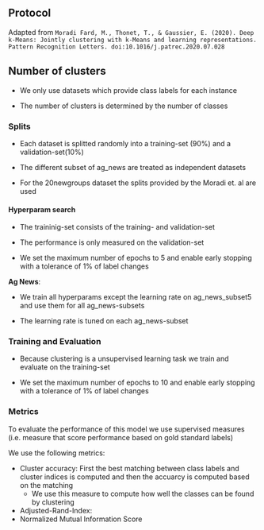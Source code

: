 ## Protocol

Adapted from ```Moradi Fard, M., Thonet, T., & Gaussier, E. (2020). Deep k-Means: Jointly clustering with k-Means and learning representations. Pattern Recognition Letters. doi:10.1016/j.patrec.2020.07.028```

## Number of clusters

* We only use datasets which provide class labels for each instance

* The number of clusters is determined by the number of classes

### Splits

* Each dataset is splitted randomly into a training-set (90%) and a validation-set(10%)

* The different subset of ag_news are treated as independent datasets

* For the 20newgroups dataset the splits provided by the Moradi et. al are used

#### Hyperparam search

* The traininig-set consists of the training- and validation-set

* The performance is only measured on the validation-set

* We set the maximum number of epochs to 5 and enable early stopping with a tolerance of 1% of label changes

__Ag News__:

* We train all hyperparams except the learning rate on ag_news_subset5 and use them for all ag_news-subsets

* The learning rate is tuned on each ag_news-subset
  
### Training and Evaluation

* Because clustering is a unsupervised learning task we train and evaluate on the training-set

* We set the maximum number of epochs to 10 and enable early stopping with a tolerance of 1% of label changes

### Metrics
To evaluate the performance of this model we use supervised measures (i.e. measure that score performance based on gold standard labels)

We use the following metrics:

* Cluster accuracy: First the best matching between class labels and cluster indices is computed and then the accuarcy is computed based on the matching
  * We use this measure to compute how well the classes can be found by clustering
* Adjusted-Rand-Index:
* Normalized Mutual Information Score
